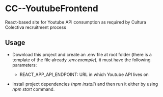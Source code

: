 # CC--YoutubeFrontend
React-based site for Youtube API consumption as required by Cultura Colectiva recruitment process

## Usage
-	Download this project and create an .env file at root folder (there is a template of the file already *.env.example*), it must have the following parameters:

	- REACT_APP_API_ENDPOINT: URL in which Youtube API lives on

- Install project dependencies (*npm install*) and then run it either by using *npm start* command.
